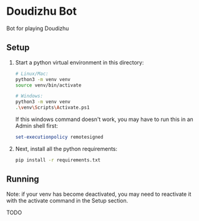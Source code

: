 # Doudizhu Bot

Bot for playing Doudizhu


## Setup
1. Start a python virtual environment in this directory:

    ```bash
    # Linux/Mac:
    python3 -m venv venv
    source venv/bin/activate  
    
    # Windows:
    python3 -m venv venv
    .\venv\Scripts\Activate.ps1
    ```

    If this windows command doesn't work, you may have to run this in an Admin shell first:
    ```powershell
    set-executionpolicy remotesigned
    ```

3. Next, install all the python requirements:
    ```bash
    pip install -r requirements.txt
    ```


## Running

Note: if your venv has become deactivated, you may need to reactivate it with the activate command in the Setup section.

TODO

